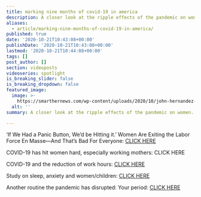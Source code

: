 ```yaml
---
title: marking nine months of covid-19 in america
description: A closer look at the ripple effects of the pandemic on women.
aliases:
  - article/marking-nine-months-of-covid-19-in-america/
published: true
date: '2020-10-21T10:43:08+00:00'
publishDate: '2020-10-21T10:43:08+00:00'
lastmod: '2020-10-21T10:44:08+00:00'
tags: []
post_author: []
section: videoposts
videoseries: spotlight
is_breaking_slider: false
is_breaking_dropdown: false
featured_image:
  image: >-
    https://smarthernews.com/wp-content/uploads/2020/10/john-hernandez-QvGrVbbOB6M-unsplash-1024x683.jpg
  alt: ''
summary: A closer look at the ripple effects of the pandemic on women.

---
```

‘If We Had a Panic Button, We’d be Hitting it.’ Women Are Exiting the Labor Force En Masse—And That’s Bad For Everyone: [CLICK HERE](\"https://time.com/5900583/women-workforce-economy-covid/\")

COVID-19 has hit women hard, especially working mothers: CLICK HERE

COVID-19 and the reduction of work hours: [CLICK HERE](\"https://onlinelibrary.wiley.com/doi/full/10.1111/gwao.12506\")

Study on sleep, anxiety and women/children: [CLICK HERE](\"https://onlinelibrary.wiley.com/doi/10.1111/jsr.13201\")

Another routine the pandemic has disrupted: Your period: [CLICK HERE](\"https://www.washingtonpost.com/lifestyle/wellness/coronavirus-period-menstruation-disruption/2020/08/21/0966b79a-e332-11ea-b69b-64f7b0477ed4_story.html\")